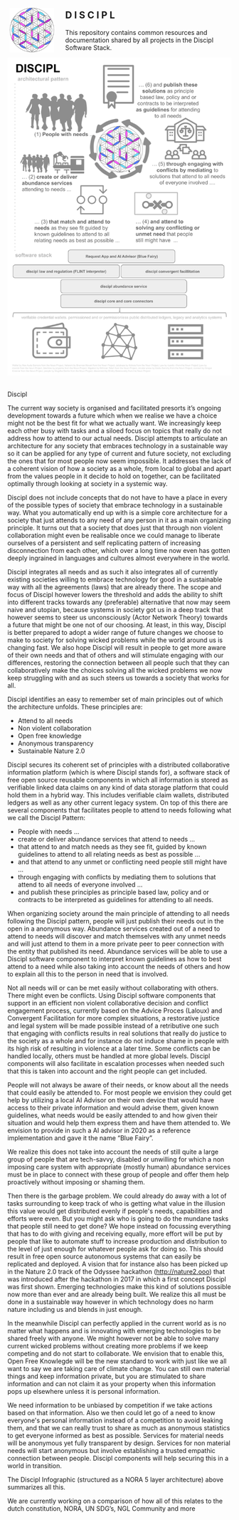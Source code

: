 <img align="left" width="100" height="100" style="margin: 25px 25px 5px 5px" src="images/discipl.svg">

## D I S C I P L
This repository contains common resources and documentation
shared by all projects in the Discipl Software Stack.

![](images/discipl-infographic.png)

<br/>
Discipl

The current way society is organised and facilitated presorts it’s ongoing development towards a future which when we realise we have a choice might not be the best fit for what we actually want. We increasingly keep each other busy with tasks and a siloed focus on topics that really do not address how to attend to our actual needs.  Discipl attempts to articulate an architecture for any society that embraces technology in a sustainable way so it can be applied for any type of current and future society, not excluding the ones that for most people now seem impossible. It addresses the lack of a coherent vision of how a society as a whole, from local to global and apart from the values people in it decide to hold on together, can be facilitated optimally through looking at society in a systemic way.

Discipl does not include concepts that do not have to have a place in every of the possible types of society that embrace technology in a sustainable way. What you automatically end up with is a simple core architecture for a society that just attends to any need of any person in it as a main organizing principle. It turns out that a society that does just that through non violent collaboration might even be realisable once we could manage to liberate ourselves of a persistent and self replicating pattern of increasing disconnection from each other, which over a long time now even has gotten deeply ingrained in languages and cultures almost everywhere in the world.

Discipl integrates all needs and as such it also integrates all of currently existing societies willing to embrace technology for good in a sustainable way with all the agreements (laws) that are already there. The scope and focus of Discipl however lowers the threshold and adds the ability to shift into different tracks towards any (preferable) alternative that now may seem naive and utopian, because systems in society got us in a deep track that however seems to steer us unconsciously (Actor Network Theory) towards a future that might be one not of our choosing. At least, in this way, Discipl is better prepared to adopt a wider range of future changes we choose to make to society for solving wicked problems while the world around us is changing fast. We also hope Discipl will result in people to get more aware of their own needs and that of others and will stimulate engaging with our differences, restoring the connection between all people such that they can collaboratively make the choices solving all the wicked problems we now keep struggling with and as such steers us towards a society that works for all.

Discipl identifies an easy to remember set of main principles out of which the architecture unfolds. These principles are:

- Attend to all needs
- Non violent collaboration
- Open free knowledge
- Anonymous transparency
- Sustainable Nature 2.0

Discipl secures its coherent set of principles with a distributed collaborative information platform (which is where Discipl stands for), a software stack of free open source reusable components in which all information is stored as verifiable linked data claims on any kind of data storage platform that could hold them in a hybrid way. This includes verifiable claim wallets, distributed ledgers as well as any other current legacy system. On top of this there are several components that facilitates people to attend to needs following what we call the Discipl Pattern:

- People with needs ...
- create or deliver abundance services that attend to needs …
- that attend to and match needs as they see fit, guided by known guidelines to attend to all relating needs as best as possible …
- and that attend to any unmet or conflicting need people still might have …
- through engaging with conflicts by mediating them to solutions that attend to all needs of everyone involved ...
- and publish these principles as principle based law, policy and or contracts to be interpreted as guidelines for attending to all needs.

When organizing society around the main principle of attending to all needs following the Discipl pattern, people will just publish their needs out in the open in a anonymous way. Abundance services created out of a need to attend to needs will discover and match themselves with any unmet needs and will just attend to them in a more private peer to peer connection with the entity that published its need. Abundance services will be able to use a Discipl software component to interpret known guidelines as how to best attend to a need while also taking into account the needs of others and how to explain all this to the person in need that is involved.

Not all needs will or can be met easily without collaborating with others. There might even be conflicts. Using Discipl software components that support in an efficient non violent collaborative decision and conflict engagement process, currently based on the Advice Proces (Laloux) and Convergent Facilitation for more complex situations, a restorative justice and legal system will be made possible instead of a retributive one such that engaging with conflicts results in real solutions that really do justice to the society as a whole and for instance do not induce shame in people with its high risk of resulting in violence at a later time. Some conflicts can be handled locally, others must be handled at more global levels. Discipl components will also facilitate in escalation processes when needed such that this is taken into account and the right people can get included.

People will not always be aware of their needs, or know about all the needs that could easily be attended to. For most people we envision they could get help by utilizing a local AI Advisor on their own device that would have access to their private information and would advise them, given known guidelines, what needs would be easily attended to and how given their situation and would help them express them and have them attended to. We envision to provide in such a AI advisor in 2020 as a reference implementation and gave it the name “Blue Fairy”.

We realize this does not take into account the needs of still quite a large group of people that are tech-savvy, disabled or unwilling for which a non imposing care system with appropriate (mostly human) abundance services must be in place to connect with these group of people and offer them help proactively without imposing or shaming them.

Then there is the garbage problem. We could already do away with a lot of tasks surrounding to keep track of who is getting what value in the illusion this value would get distributed evenly if people's needs, capabilities and efforts were even. But you might ask who is going to do the mundane tasks that people still need to get done? We hope instead on focussing everything that has to do with giving and receiving equally, more effort will be put by people that like to automate stuff to increase production and distribution to the level of just enough for whatever people ask for doing so. This should result in free open source autonomous systems that can easily be replicated and deployed. A vision that for instance also has been picked up in the Nature 2.0 track of the Odyssee hackathon (http://nature2.ooo) that was introduced after the hackathon in 2017 in which a first concept Discipl was first shown. Emerging technologies make this kind of solutions possible now more than ever and are already being built. We realize this all must be done in a sustainable way however in which technology does no harm nature including us and blends in just enough.

In the meanwhile Discipl can perfectly applied in the current world as is no matter what happens and is innovating with emerging technologies to be shared freely with anyone. We might however not be able to solve many current wicked problems without creating more problems if we keep competing and do not start to collaborate. We envision that to enable this, Open Free Knowlegde will be the new standard to work with just like we all want to say we are taking care of climate change. You can still own material things and keep information private, but you are stimulated to share information and can not claim it as your property when this information pops up elsewhere unless it is personal information.

We need information to be unbiased by competition if we take actions based on that information. Also we then could let go of a need to know everyone's personal information instead of a competition to avoid leaking them, and that we can really trust to share as much as anonymous statistics to get everyone informed as best as possible. Services for material needs will be anonymous yet fully transparent by design. Services for non material needs will start anonymous but involve establishing a trusted empathic connection between people. Discipl components will help securing this in a world in transition.

The Discipl Infographic (structured as a NORA 5 layer architecture) above summarizes all this.

We are currently working on a comparison of how all of this relates to the dutch constitution, NORA, UN SDG’s, NGL Community and more



